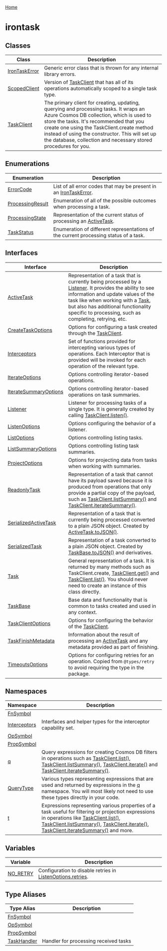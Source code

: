 [Home](./index.md)

# irontask

## Classes

|  Class | Description |
|  --- | --- |
|  [IronTaskError](./classes/irontaskerror.md) | Generic error class that is thrown for any internal library errors. |
|  [ScopedClient](./classes/scopedclient.md) | Version of [TaskClient](./classes/taskclient.md) that has all of its operations automatically scoped to a single task type. |
|  [TaskClient](./classes/taskclient.md) | The primary client for creating, updating, querying and processing tasks. It wraps an Azure Cosmos DB collection, which is used to store the tasks. It's recommended that you create one using the TaskClient.create method instead of using the constructor. This will set up the database, collection and necessary stored procedures for you. |

## Enumerations

|  Enumeration | Description |
|  --- | --- |
|  [ErrorCode](./enums/errorcode.md) | List of all error codes that may be present in an [IronTaskError](./classes/irontaskerror.md)<!-- -->. |
|  [ProcessingResult](./enums/processingresult.md) | Enumeration of all of the possible outcomes when processing a task. |
|  [ProcessingState](./enums/processingstate.md) | Representation of the current status of processing an [ActiveTask](./interfaces/activetask.md)<!-- -->. |
|  [TaskStatus](./enums/taskstatus.md) | Enumeration of different representations of the current processing status of a task. |

## Interfaces

|  Interface | Description |
|  --- | --- |
|  [ActiveTask](./interfaces/activetask.md) | Representation of a task that is currently being processed by a [Listener](./interfaces/listener.md)<!-- -->. It provides the ability to see information and update values of the task like when working with a [Task](./interfaces/task.md)<!-- -->, but also has additional functionality specific to processing, such as completing, retrying, etc. |
|  [CreateTaskOptions](./interfaces/createtaskoptions.md) | Options for configuring a task created through the [TaskClient](./classes/taskclient.md)<!-- -->. |
|  [Interceptors](./interfaces/interceptors.md) | Set of functions provided for intercepting various types of operations. Each Interceptor that is provided will be invoked for each operation of the relevant type. |
|  [IterateOptions](./interfaces/iterateoptions.md) | Options controlling iterator-based operations. |
|  [IterateSummaryOptions](./interfaces/iteratesummaryoptions.md) | Options controlling iterator-based operations on task summaries. |
|  [Listener](./interfaces/listener.md) | Listener for processing tasks of a single type. It is generally created by calling [TaskClient.listen()](./classes/taskclient.md#listen-method)<!-- -->. |
|  [ListenOptions](./interfaces/listenoptions.md) | Options configuring the behavior of a listener. |
|  [ListOptions](./interfaces/listoptions.md) | Options controlling listing tasks. |
|  [ListSummaryOptions](./interfaces/listsummaryoptions.md) | Options controlling listing task summaries. |
|  [ProjectOptions](./interfaces/projectoptions.md) | Options for projecting data from tasks when working with summaries. |
|  [ReadonlyTask](./interfaces/readonlytask.md) | Representation of a task that cannot have its payload saved because it is produced from operations that only provide a partial copy of the payload, such as [TaskClient.listSummary()](./classes/taskclient.md#listSummary-method) and [TaskClient.iterateSummary()](./classes/taskclient.md#iterateSummary-method)<!-- -->. |
|  [SerializedActiveTask](./interfaces/serializedactivetask.md) | Representation of a task that is currently being processed converted to a plain JSON object. Created by [ActiveTask.toJSON()](./interfaces/activetask.md#toJSON-method)<!-- -->. |
|  [SerializedTask](./interfaces/serializedtask.md) | Representation of a task converted to a plain JSON object. Created by [TaskBase.toJSON()](./interfaces/taskbase.md#toJSON-method) and derivatives. |
|  [Task](./interfaces/task.md) | General representation of a task. It is returned by many methods such as TaskClient.create, [TaskClient.get()](./classes/taskclient.md#get-method) and [TaskClient.list()](./classes/taskclient.md#list-method)<!-- -->. You should never need to create an instance of this class directly. |
|  [TaskBase](./interfaces/taskbase.md) | Base data and functionality that is common to tasks created and used in any context. |
|  [TaskClientOptions](./interfaces/taskclientoptions.md) | Options for configuring the behavior of the [TaskClient](./classes/taskclient.md)<!-- -->. |
|  [TaskFinishMetadata](./interfaces/taskfinishmetadata.md) | Information about the result of processing an [ActiveTask](./interfaces/activetask.md) and any metadata provided as part of finishing. |
|  [TimeoutsOptions](./interfaces/timeoutsoptions.md) | Options for configuring retries for an operation. Copied from `@types/retry` to avoid requiring the type in the package. |

## Namespaces

|  Namespace | Description |
|  --- | --- |
|  [FnSymbol](./namespaces/fnsymbol.md) |  |
|  [Interceptors](./namespaces/interceptors.md) | Interfaces and helper types for the interceptor capability set. |
|  [OpSymbol](./namespaces/opsymbol.md) |  |
|  [PropSymbol](./namespaces/propsymbol.md) |  |
|  [q](./namespaces/q.md) | Query expressions for creating Cosmos DB filters in operations such as [TaskClient.list()](./classes/taskclient.md#list-method)<!-- -->, [TaskClient.listSummary()](./classes/taskclient.md#listSummary-method)<!-- -->, [TaskClient.iterate()](./classes/taskclient.md#iterate-method) and [TaskClient.iterateSummary()](./classes/taskclient.md#iterateSummary-method)<!-- -->. |
|  [QueryType](./namespaces/querytype.md) | Various types representing expressions that are used and returned by expressions in the [q](./namespaces/q.md) namespace. You will most likely not need to use these types directly in your code. |
|  [t](./namespaces/t.md) | Expressions representing various properties of a task useful for filtering or projection expressions in operations like [TaskClient.list()](./classes/taskclient.md#list-method)<!-- -->, [TaskClient.listSummary()](./classes/taskclient.md#listSummary-method)<!-- -->, [TaskClient.iterate()](./classes/taskclient.md#iterate-method)<!-- -->, [TaskClient.iterateSummary()](./classes/taskclient.md#iterateSummary-method) and more. |

## Variables

|  Variable | Description |
|  --- | --- |
|  [NO\_RETRY](./variables/no_retry.md) | Configuration to disable retries in [ListenOptions.retries](./interfaces/listenoptions.md#retries-property)<!-- -->. |

## Type Aliases

|  Type Alias | Description |
|  --- | --- |
|  [FnSymbol](./types/fnsymbol.md) |  |
|  [OpSymbol](./types/opsymbol.md) |  |
|  [PropSymbol](./types/propsymbol.md) |  |
|  [TaskHandler](./types/taskhandler.md) | Handler for processing received tasks |

